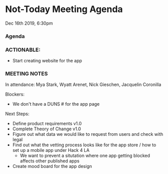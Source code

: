 # Not-Today Meeting Agenda

Dec 16th 2019, 6:30pm

### Agenda

### ACTIONABLE:
* Start creating website for the app

### MEETING NOTES
In attendance:  Mya Stark, Wyatt Arenet, Nick Gieschen, Jacquelin Coronilla

Blockers:
* We don't have a DUNS # for the app page

Next Steps:
* Define product requirements v1.0
* Complete Theory of Change v1.0
* Figure out what data we would like to request from users and check with legal
* Find out what the vetting process looks like for the app store / how to set up a mobile app under Hack 4 LA
  * We want to prevent a situtation where one app getting blocked affects other published apps
* Create mood board for the app design
